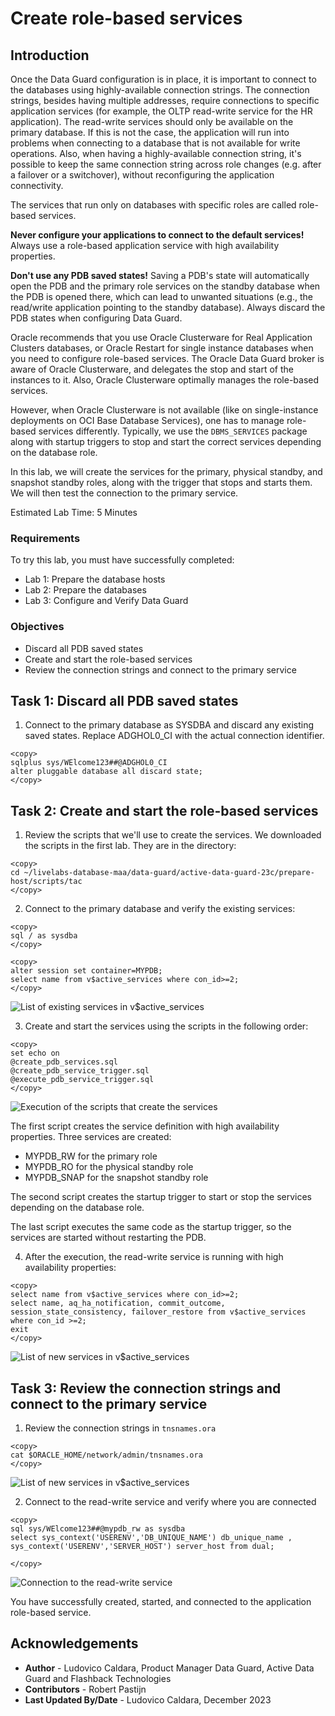 # Create role-based services

## Introduction

Once the Data Guard configuration is in place, it is important to connect to the databases using highly-available connection strings. The connection strings, besides having multiple addresses, require connections to specific application services (for example, the OLTP read-write service for the HR application). The read-write services should only be available on the primary database. If this is not the case, the application will run into problems when connecting to a database that is not available for write operations.  Also, when having a highly-available connection string, it's possible to keep the same connection string across role changes (e.g. after a failover or a switchover), without reconfiguring the application connectivity.

The services that run only on databases with specific roles are called role-based services.

**Never configure your applications to connect to the default services!** Always use a role-based application service with high availability properties.

**Don't use any PDB saved states!** Saving a PDB's state will automatically open the PDB and the primary role services on the standby database when the PDB is opened there, which can lead to unwanted situations (e.g., the read/write application pointing to the standby database). Always discard the PDB states when configuring Data Guard.

Oracle recommends that you use Oracle Clusterware for Real Application Clusters databases, or Oracle Restart for single instance databases when you need to configure role-based services. The Oracle Data Guard broker is aware of Oracle Clusterware, and delegates the stop and start of the instances to it. Also, Oracle Clusterware optimally manages the role-based services.

However, when Oracle Clusterware is not available (like on single-instance deployments on OCI Base Database Services), one has to manage role-based services differently. Typically, we use the `DBMS_SERVICES` package along with startup triggers to stop and start the correct services depending on the database role.

In this lab, we will create the services for the primary, physical standby, and snapshot standby roles, along with the trigger that stops and starts them. We will then test the connection to the primary service.


Estimated Lab Time: 5 Minutes

### Requirements
To try this lab, you must have successfully completed:
* Lab 1: Prepare the database hosts
* Lab 2: Prepare the databases
* Lab 3: Configure and Verify Data Guard

### Objectives
* Discard all PDB saved states
* Create and start the role-based services
* Review the connection strings and connect to the primary service

## Task 1: Discard all PDB saved states

1. Connect to the primary database as SYSDBA and discard any existing saved states. Replace ADGHOL0_CI with the actual connection identifier.

  ```
  <copy>
  sqlplus sys/WElcome123##@ADGHOL0_CI
  alter pluggable database all discard state;
  </copy>
  ```


## Task 2: Create and start the role-based services

1. Review the scripts that we'll use to create the services. We downloaded the scripts in the first lab. They are in the directory:

  ```
  <copy>
  cd ~/livelabs-database-maa/data-guard/active-data-guard-23c/prepare-host/scripts/tac
  </copy>
  ```

2. Connect to the primary database and verify the existing services:

  ```
  <copy>
sql / as sysdba
  </copy>
  ```

  ```
  <copy>
alter session set container=MYPDB;
select name from v$active_services where con_id>=2;
  </copy>
  ```

  ![List of existing services in v$active_services](images/services-before.png)

3. Create and start the services using the scripts in the following order:

  ```
  <copy>
  set echo on
  @create_pdb_services.sql
  @create_pdb_service_trigger.sql
  @execute_pdb_service_trigger.sql
  </copy>
  ```

  ![Execution of the scripts that create the services](images/script-execution.png)

  The first script creates the service definition with high availability properties. Three services are created:
  * MYPDB_RW for the primary role
  * MYPDB_RO for the physical standby role
  * MYPDB_SNAP for the snapshot standby role

  The second script creates the startup trigger to start or stop the services depending on the database role.

  The last script executes the same code as the startup trigger, so the services are started without restarting the PDB.

4. After the execution, the read-write service is running with high availability properties:

  ```
  <copy>
select name from v$active_services where con_id>=2;
select name, aq_ha_notification, commit_outcome, session_state_consistency, failover_restore from v$active_services where con_id >=2;
exit
  </copy>
  ```

  ![List of new services in v$active_services](images/services-after.png)

## Task 3: Review the connection strings and connect to the primary service

1. Review the connection strings in `tnsnames.ora`

  ```
  <copy>
  cat $ORACLE_HOME/network/admin/tnsnames.ora
  </copy>
  ```

  ![List of new services in v$active_services](images/tns-entries.png)

2. Connect to the read-write service and verify where you are connected

  ```
  <copy>
  sql sys/WElcome123##@mypdb_rw as sysdba
  select sys_context('USERENV','DB_UNIQUE_NAME') db_unique_name , sys_context('USERENV','SERVER_HOST') server_host from dual;

  </copy>
  ```

  ![Connection to the read-write service](images/connect.png)

You have successfully created, started, and connected to the application role-based service.

## Acknowledgements

- **Author** - Ludovico Caldara, Product Manager Data Guard, Active Data Guard and Flashback Technologies
- **Contributors** - Robert Pastijn
- **Last Updated By/Date** -  Ludovico Caldara, December 2023
